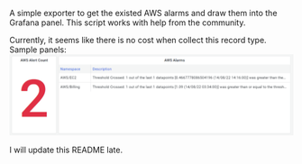 A simple exporter to get the existed AWS alarms and draw them into the Grafana panel.
This script works with help from the community.

Currently, it seems like there is no cost when collect this record type.
Sample panels:
![](images/panels.png)


I will update this README late.